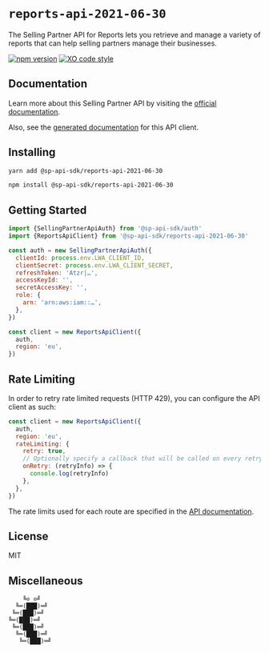 # `reports-api-2021-06-30`

The Selling Partner API for Reports lets you retrieve and manage a variety of reports that can help selling partners manage their businesses.

[![npm version](https://badgen.net/npm/v/@sp-api-sdk/reports-api-2021-06-30)](https://www.npmjs.com/package/@sp-api-sdk/reports-api-2021-06-30)
[![XO code style](https://badgen.net/badge/code%20style/XO/cyan)](https://github.com/xojs/xo)

## Documentation

Learn more about this Selling Partner API by visiting the [official documentation](https://github.com/amzn/selling-partner-api-docs/tree/main/references/reports-api/reports_2021-06-30.md).

Also, see the [generated documentation](https://bizon.github.io/selling-partner-api-sdk/modules/_sp_api_sdk_reports_api_2021_06_30.html) for this API client.

## Installing

```sh
yarn add @sp-api-sdk/reports-api-2021-06-30
```

```sh
npm install @sp-api-sdk/reports-api-2021-06-30
```

## Getting Started

```javascript
import {SellingPartnerApiAuth} from '@sp-api-sdk/auth'
import {ReportsApiClient} from '@sp-api-sdk/reports-api-2021-06-30'

const auth = new SellingPartnerApiAuth({
  clientId: process.env.LWA_CLIENT_ID,
  clientSecret: process.env.LWA_CLIENT_SECRET,
  refreshToken: 'Atzr|…',
  accessKeyId: '',
  secretAccessKey: '',
  role: {
    arn: 'arn:aws:iam::…',
  },
})

const client = new ReportsApiClient({
  auth,
  region: 'eu',
})
```

## Rate Limiting

In order to retry rate limited requests (HTTP 429), you can configure the API client as such:

```javascript
const client = new ReportsApiClient({
  auth,
  region: 'eu',
  rateLimiting: {
    retry: true,
    // Optionally specify a callback that will be called on every retry.
    onRetry: (retryInfo) => {
      console.log(retryInfo)
    },
  },
})
```

The rate limits used for each route are specified in the [API documentation](https://github.com/amzn/selling-partner-api-docs/tree/main/references/reports-api/reports_2021-06-30.md).

## License

MIT

## Miscellaneous

```
    ╚⊙ ⊙╝
  ╚═(███)═╝
 ╚═(███)═╝
╚═(███)═╝
 ╚═(███)═╝
  ╚═(███)═╝
   ╚═(███)═╝
```
